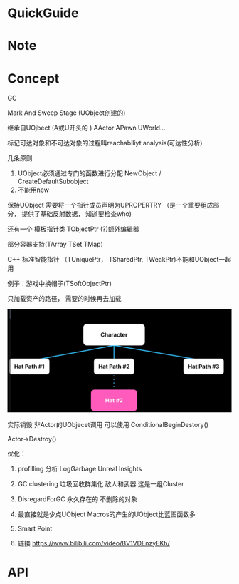 # QuickGuide

# Note

# Concept

GC

Mark And Sweep Stage (UObject创建的)

继承自UOjbect  (A或U开头的 )  AActor APawn UWorld...

标记可达对象和不可达对象的过程叫reachabiliyt analysis(可达性分析)

几条原则

1. UObject必须通过专门的函数进行分配 NewObject / CreateDefaultSubobject
2. 不能用new

保持UObject 需要将一个指针成员声明为UPROPERTRY （是一个重要组成部分， 提供了基础反射数据， 知道要检查who)

还有一个 模板指针类 TObjectPtr (?)额外编辑器

部分容器支持(TArray TSet TMap)

C++ 标准智能指针 （TUniquePtr， TSharedPtr, TWeakPtr)不能和UObject一起用

例子：游戏中换帽子(TSoftObjectPtr)

只加载资产的路径， 需要的时候再去加载

![](Unreal.asset/2025-05-27-23-11-26-{11020B66-E564-4149-9473-79E4BB40F186}.png)

实际销毁  非Actor的UObjecet调用 可以使用 ConditionalBeginDestory()

Actor->Destroy()

优化：

1. profilling 分析  LogGarbage  Unreal Insights

2. GC clustering 垃圾回收群集化      敌人和武器 这是一组Cluster

3. DisregardForGC 永久存在的 不删除的对象

4. 最直接就是少点UObject       Macros的产生的UObject比蓝图函数多

5. Smart Point

6. 链接 https://www.bilibili.com/video/BV1VDEnzyEKh/

# API
